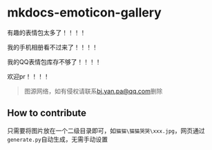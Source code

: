 # mkdocs-emoticon-gallery

有趣的表情包太多了！！！！

我的手机相册看不过来了！！！！

我的QQ表情包库存不够了！！！！

欢迎pr！！！！

> 图源网络，如有侵权请联系[bj.yan.pa@qq.com](mailto:bj.yan.pa@qq.com)删除


## How to contribute

只需要将图片放在一个二级目录即可，如`猫猫\猫猫哭哭\xxx.jpg`，网页通过`generate.py`自动生成，无需手动设置